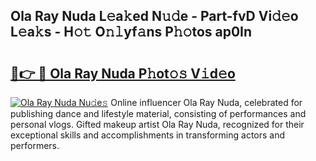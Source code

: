 ## Ola Ray Nuda L𝚎a𝚔ed N𝚞𝚍e - Part-fvD Vi𝚍𝚎o L𝚎a𝚔s - H𝚘𝚝 O𝚗𝚕yf𝚊ns P𝚑𝚘tos ap0In

# <h2><a href="http://kfcirrp.oniu.top/?m=Ola+Ray+Nuda">🔗👉 🔴 Ola Ray Nuda P𝚑ot𝚘𝚜 V𝚒d𝚎o</a></h2>

[![Ola Ray Nuda Nu𝚍e𝚜](https://i.imgur.com/0qMVB7G.gif)](http://kfcirrp.oniu.top/?m=Ola+Ray+Nuda)
Online influencer Ola Ray Nuda, celebrated for publishing dance and lifestyle material, consisting of performances and personal vlogs. Gifted makeup artist Ola Ray Nuda, recognized for their exceptional skills and accomplishments in transforming actors and performers.  
